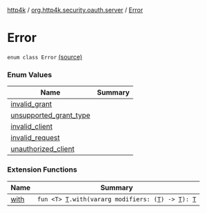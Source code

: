 [http4k](../../index.md) / [org.http4k.security.oauth.server](../index.md) / [Error](./index.md)

# Error

`enum class Error` [(source)](https://github.com/http4k/http4k/blob/master/http4k-security-oauth/src/main/kotlin/org/http4k/security/oauth/server/GenerateAccessToken.kt#L89)

### Enum Values

| Name | Summary |
|---|---|
| [invalid_grant](invalid_grant.md) |  |
| [unsupported_grant_type](unsupported_grant_type.md) |  |
| [invalid_client](invalid_client.md) |  |
| [invalid_request](invalid_request.md) |  |
| [unauthorized_client](unauthorized_client.md) |  |

### Extension Functions

| Name | Summary |
|---|---|
| [with](../../org.http4k.core/with.md) | `fun <T> `[`T`](../../org.http4k.core/with.md#T)`.with(vararg modifiers: (`[`T`](../../org.http4k.core/with.md#T)`) -> `[`T`](../../org.http4k.core/with.md#T)`): `[`T`](../../org.http4k.core/with.md#T) |
